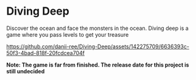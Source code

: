 # Diving Deep
Discover the ocean and face the monsters in the ocean. Diving deep is a game where you pass levels to get your treasure 




https://github.com/danii-ree/Diving-Deep/assets/142275709/6636393c-50f3-4bad-818f-20fcdcea704f





**Note: The game is far from finished. The release date for this project is still undecided**
